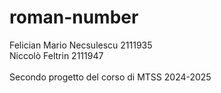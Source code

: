 # roman-number<br>
Felician Mario Necsulescu 2111935<br>
Niccolò Feltrin 2111947<br>
<br>
Secondo progetto del corso di MTSS 2024-2025